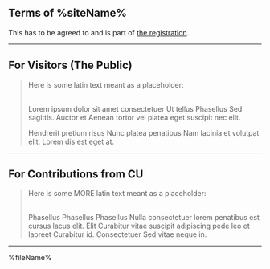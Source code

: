 ## Terms of %siteName%

This has to be agreed to and is part of [the registration](%forms/create-profile/).

---

## For Visitors (The Public)

> Here is some latin text meant as a placeholder:<br /><br />
> 
> Lorem ipsum dolor sit amet consectetuer Ut tellus Phasellus Sed sagittis. Auctor et Aenean tortor vel platea eget suscipit nec elit.<br />
> 
> Hendrerit pretium risus Nunc platea penatibus Nam lacinia et volutpat elit. Lorem dis est eget at.

---

## For Contributions from CU

> Here is some MORE latin text meant as a placeholder:<br /><br />
> 
> 
> Phasellus Phasellus Phasellus Nulla consectetuer lorem penatibus est cursus lacus elit. Elit Curabitur vitae suscipit adipiscing pede leo et laoreet Curabitur id. Consectetuer Sed vitae neque in.

---

%fileName%
